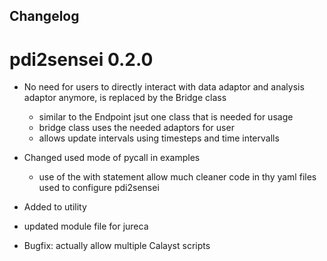 ## Changelog

# pdi2sensei 0.2.0

- No need for users to directly interact with data adaptor and analysis adaptor anymore, is replaced by the Bridge class
    - similar to the Endpoint jsut one class that is needed for usage
    - bridge class uses the needed adaptors for user
    - allows update intervals using timesteps and time intervalls


- Changed used mode of pycall in examples
    - use of the with statement allow much cleaner code in thy yaml files used to configure pdi2sensei


- Added to utility


- updated module file for jureca
- Bugfix: actually allow multiple Calayst scripts
